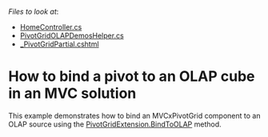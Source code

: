 <!-- default file list -->
*Files to look at*:

* [HomeController.cs](./CS/MvcApplication1/Controllers/HomeController.cs)
* [PivotGridOLAPDemosHelper.cs](./CS/MvcApplication1/Helpers/PivotGridOLAPDemosHelper.cs)
* [_PivotGridPartial.cshtml](./CS/MvcApplication1/Views/Home/_PivotGridPartial.cshtml)
<!-- default file list end -->
# How to bind a pivot to an OLAP cube in an MVC solution


<p>This example demonstrates how to bind an MVCxPivotGrid component to an OLAP source using the <a href="https://documentation.devexpress.com/#AspNet/DevExpressWebMvcPivotGridExtension_BindToOLAPtopic">PivotGridExtension.BindToOLAP</a> method. </p>

<br/>


